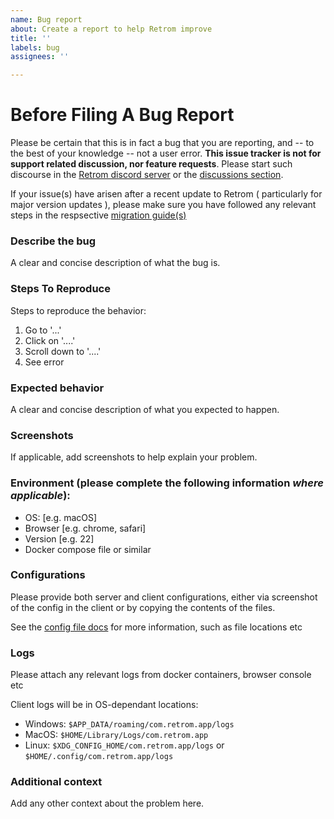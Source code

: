 ```yaml
---
name: Bug report
about: Create a report to help Retrom improve
title: ''
labels: bug
assignees: ''

---
```


# Before Filing A Bug Report
Please be certain that this is in fact a bug that you are reporting, and -- to the best of your knowledge -- not a user error. **This issue tracker is not for support related discussion, nor feature requests**. Please start such discourse in the [Retrom discord server](https://discord.gg/tM7VgWXCdZ) or the [discussions section](https://github.com/JMBeresford/retrom/discussions).

If your issue(s) have arisen after a recent update to Retrom ( particularly for major version updates ), please make sure you have followed any relevant steps in the respsective [migration guide(s)](https://github.com/JMBeresford/retrom/wiki/Migration-Guides)

### Describe the bug
A clear and concise description of what the bug is.

### Steps To Reproduce
Steps to reproduce the behavior:
1. Go to '...'
2. Click on '....'
3. Scroll down to '....'
4. See error

### Expected behavior
A clear and concise description of what you expected to happen.

### Screenshots
If applicable, add screenshots to help explain your problem.

### Environment (please complete the following information _where applicable_):
 - OS: [e.g. macOS]
 - Browser [e.g. chrome, safari]
 - Version [e.g. 22]
 - Docker compose file or similar

### Configurations
Please provide both server and client configurations, either via screenshot of the config in the client or by copying the contents of the files.

See the [config file docs](https://github.com/JMBeresford/retrom/wiki/Config-Files) for more information, such as file locations etc

### Logs
Please attach any relevant logs from docker containers, browser console etc

Client logs will be in OS-dependant locations:

- Windows: `$APP_DATA/roaming/com.retrom.app/logs`
- MacOS: `$HOME/Library/Logs/com.retrom.app`
- Linux: `$XDG_CONFIG_HOME/com.retrom.app/logs` or `$HOME/.config/com.retrom.app/logs`

### Additional context
Add any other context about the problem here.
